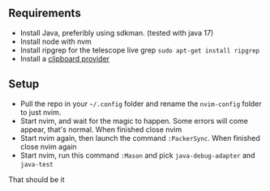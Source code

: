 ## Requirements
- Install Java, preferibly using sdkman. (tested with java 17)
- Install node with nvm
- Install ripgrep for the telescope live grep ```sudo apt-get install ripgrep```
- Install a [clipboard provider](https://neovim.io/doc/user/provider.html#provider-clipboard)

## Setup
- Pull the repo in your ```~/.config``` folder and rename the ```nvim-config``` folder to just nvim.   
- Start nvim, and wait for the magic to happen. Some errors will come appear, that's normal. When finished close nvim
- Start nvim again, then launch the command ```:PackerSync```. When finished close nvim again
- Start nvim, run this command ```:Mason``` and pick ```java-debug-adapter``` and ```java-test```

That should be it

